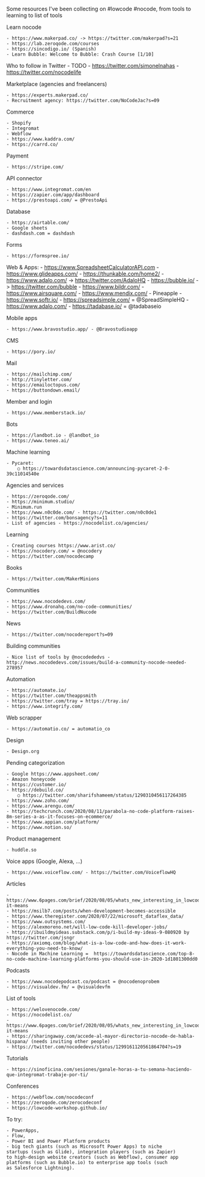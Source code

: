 Some resources I've been collecting on #lowcode #nocode, from tools to learning to list of tools

Learn nocode

	- https://www.makerpad.co/ -> https://twitter.com/makerpad?s=21
	- https://lab.zeroqode.com/courses
	- https://sincodigo.io/ (Spanish)
	- Learn Bubble: Welcome to Bubble: Crash Course [1/10]

Who to follow in Twitter
	- TODO
	- https://twitter.com/simonelnahas
	- https://twitter.com/nocodelife

	

Marketplace (agencies and freelancers)

	- https://experts.makerpad.co/
	- Recruitment agency: https://twitter.com/NoCodeJac?s=09

Commerce

	- Shopify
	- Integromat
	- Webflow
	- https://www.kaddra.com/
	- https://carrd.co/

Payment

	- https://stripe.com/

API connector

	- https://www.integromat.com/en
	- https://zapier.com/app/dashboard
	- https://prestoapi.com/ = @PrestoApi

Database

	- https://airtable.com/
	- Google sheets
	- dashdash.com = dashdash

Forms 

	- https://formspree.io/


Web & Apps:
	- https://www.SpreadsheetCalculatorAPI.com 
	- https://www.glideapps.com/
	- https://thunkable.com/home2/
	- https://www.adalo.com/ -> https://twitter.com/AdaloHQ
	- https://bubble.io/ -> https://twitter.com/bubble
	- https://www.bildr.com/
	- https://www.airsquare.com/
	- https://www.mendix.com/
	- Pineapple 
	- https://www.softr.io/
	- https://spreadsimple.com/ = @SpreadSimpleHQ
	- https://www.adalo.com/
	- https://tadabase.io/ = @tadabaseio


Mobile apps

	- https://www.bravostudio.app/ - @Bravostudioapp

CMS

	- https://pory.io/ 

Mail

	- https://mailchimp.com/
	- http://tinyletter.com/
	- https://emailoctopus.com/
	- https://buttondown.email/

Member and login

	- https://www.memberstack.io/

Bots

	- https://landbot.io - @landbot_io
	- https://www.teneo.ai/

Machine learning

	- Pycaret:
		○ https://towardsdatascience.com/announcing-pycaret-2-0-39c11014540e

Agencies and services

	- https://zeroqode.com/
	- https://minimum.studio/
	- Minimum.run
	- https://www.n0c0de.com/ - https://twitter.com/n0c0de1
	- https://twitter.com/bonsagency?s=11
	- List of agencies - https://nocodelist.co/agencies/
	

Learning

	- Creating courses https://www.arist.co/
	- https://nocodery.com/ = @nocodery
	- https://twitter.com/nocodecamp
	
Books

	- https://twitter.com/MakerMinions

Communities

	- https://www.nocodedevs.com/
	- https://www.dronahq.com/no-code-communities/
	- https://twitter.com/BuildNucode
	
News

	- https://twitter.com/nocodereport?s=09

Building communities

	- Nice list of tools by @nocodededvs - http://news.nocodedevs.com/issues/build-a-community-nocode-needed-278957


Automation

	- https://automate.io/
	- https://twitter.com/theappsmith
	- https://twitter.com/tray = https://tray.io/ 
	- https://www.integrify.com/
	

Web scrapper

	- https://automatio.co/ = automatio_co


Design

	- Design.org
	

Pending categorization

	- Google https://www.appsheet.com/
	- Amazon honeycode
	- https://customer.io/
	- https://debuild.co/
		○ https://twitter.com/sharifshameem/status/1290310456117264385
	- https://www.zoho.com/
	- https://www.arengu.com/
	- https://techcrunch.com/2020/08/11/parabola-no-code-platform-raises-8m-series-a-as-it-focuses-on-ecommerce/
	- https://www.appian.com/platform/
	- https://www.notion.so/

Product management

	- huddle.so


Voice apps (Google, Alexa, …)

	- https://www.voiceflow.com/ - https://twitter.com/VoiceflowHQ


Articles

	- https://www.6pages.com/brief/2020/08/05/whats_new_interesting_in_lowcodenocode#what-it-means
	- https://msilb7.com/posts/when-development-becomes-accessible
	- https://www.theregister.com/2020/07/22/microsoft_dataflex_data/
	- https://www.outsystems.com/
	- https://alexmoreno.net/will-low-code-kill-developer-jobs/
	- https://ibuildmyideas.substack.com/p/i-build-my-ideas-9-080920 by https://twitter.com/jsngr
	- https://axiomq.com/blog/what-is-a-low-code-and-how-does-it-work-everything-you-need-to-know/
	- Nocode in Machine Learning = 	https://towardsdatascience.com/top-8-no-code-machine-learning-platforms-you-should-use-in-2020-1d1801300dd0

	
Podcasts

	- https://www.nocodepodcast.co/podcast = @nocodenoprobem 
	- https://visualdev.fm/ = @visualdevfm
	

List of tools

	- https://welovenocode.com/
	- https://nocodelist.co/
	- https://www.6pages.com/brief/2020/08/05/whats_new_interesting_in_lowcodenocode#what-it-means
	- https://sharingaway.com/accede-al-mayor-directorio-nocode-de-habla-hispana/ (needs inviting other people)
	- https://twitter.com/nocodedevs/status/1299161120561864704?s=19


Tutorials

	- https://sinoficina.com/sesiones/ganale-horas-a-tu-semana-haciendo-que-integromat-trabaje-por-ti/

Conferences

	- https://webflow.com/nocodeconf
	- https://zeroqode.com/zerocodeconf
	- https://lowcode-workshop.github.io/



To try:

	- PowerApps, 
	- Flow, 
	- Power BI and Power Platform products
	- big tech giants (such as Microsoft Power Apps) to niche startups (such as Glide), integration players (such as Zapier) to high-design website creators (such as Webflow), consumer app platforms (such as Bubble.io) to enterprise app tools (such as Salesforce Lightning).

